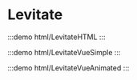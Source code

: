 # Levitate

:::demo html/LevitateHTML
:::

:::demo html/LevitateVueSimple
:::

:::demo html/LevitateVueAnimated
:::